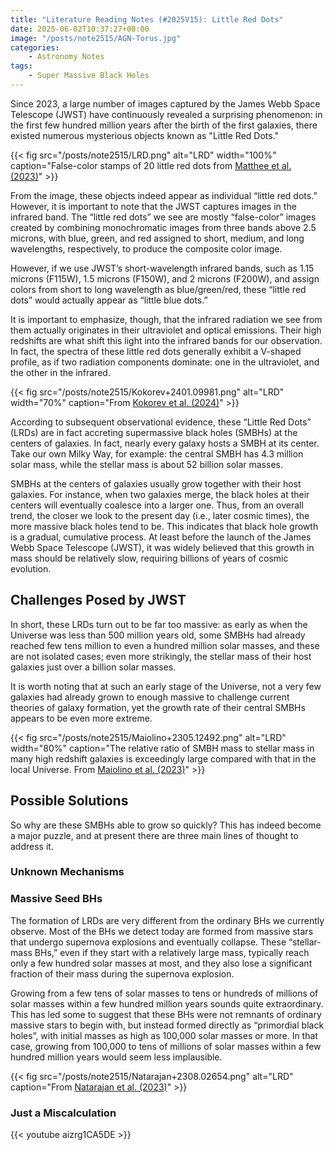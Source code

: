 ```yaml
---
title: "Literature Reading Notes (#2025V15): Little Red Dots"
date: 2025-06-02T10:37:27+08:00
image: "/posts/note2515/AGN-Torus.jpg"
categories:
    - Astronomy Notes
tags:
    - Super Massive Black Holes
---
```


Since 2023, a large number of images captured by the James Webb Space Telescope (JWST) have continuously revealed a surprising phenomenon: in the first few hundred million years after the birth of the first galaxies, there existed numerous mysterious objects known as "Little Red Dots."

{{< fig src="/posts/note2515/LRD.png" alt="LRD" width="100%" caption="False-color stamps of 20 little red dots from <a href='https://arxiv.org/pdf/2306.05448'>Matthee et al. (2023)</a>" >}}

From the image, these objects indeed appear as individual “little red dots.” However, it is important to note that the JWST captures images in the infrared band. The “little red dots” we see are mostly “false-color” images created by combining monochromatic images from three bands above 2.5 microns, with blue, green, and red assigned to short, medium, and long wavelengths, respectively, to produce the composite color image.

However, if we use JWST’s short-wavelength infrared bands, such as 1.15 microns (F115W), 1.5 microns (F150W), and 2 microns (F200W), and assign colors from short to long wavelength as blue/green/red, these “little red dots” would actually appear as “little blue dots.” 

It is important to emphasize, though, that the infrared radiation we see from them actually originates in their ultraviolet and optical emissions. Their high redshifts are what shift this light into the infrared bands for our observation. In fact, the spectra of these little red dots generally exhibit a V-shaped profile, as if two radiation components dominate: one in the ultraviolet, and the other in the infrared.

{{< fig src="/posts/note2515/Kokorev+2401.09981.png" alt="LRD" width="70%" caption="From <a href='https://arxiv.org/pdf/2401.09981'>Kokorev et al. (2024)</a>" >}}

According to subsequent observational evidence, these “Little Red Dots” (LRDs) are in fact accreting supermassive black holes (SMBHs) at the centers of galaxies. In fact, nearly every galaxy hosts a SMBH at its center. Take our own Milky Way, for example: the central SMBH has 4.3 million solar mass, while the stellar mass is about 52 billion solar masses.

SMBHs at the centers of galaxies usually grow together with their host galaxies. For instance, when two galaxies merge, the black holes at their centers will eventually coalesce into a larger one. Thus, from an overall trend, the closer we look to the present day (i.e., later cosmic times), the more massive black holes tend to be. This indicates that black hole growth is a gradual, cumulative process. At least before the launch of the James Webb Space Telescope (JWST), it was widely believed that this growth in mass should be relatively slow, requiring billions of years of cosmic evolution.

## Challenges Posed by JWST

In short, these LRDs turn out to be far too massive: as early as when the Universe was less than 500 million years old, some SMBHs had already reached few tens million to even a hundred million solar masses, and these are not isolated cases; even more strikingly, the stellar mass of their host galaxies just over a billion solar masses.

It is worth noting that at such an early stage of the Universe, not a very few galaxies had already grown to enough massive to challenge current theories of galaxy formation, yet the growth rate of their central SMBHs appears to be even more extreme.

{{< fig src="/posts/note2515/Maiolino+2305.12492.png" alt="LRD" width="80%" caption="The relative ratio of SMBH mass to stellar mass in many high redshift galaxies is exceedingly large compared with that in the local Universe. From <a href='https://arxiv.org/pdf/2305.12492'>Maiolino et al. (2023)</a>" >}}

## Possible Solutions

So why are these SMBHs able to grow so quickly? This has indeed become a major puzzle, and at present there are three main lines of thought to address it.

### Unknown Mechanisms


### Massive Seed BHs

The formation of LRDs are very different from the ordinary BHs we currently observe. Most of the BHs we detect today are formed from massive stars that undergo supernova explosions and eventually collapse. These “stellar-mass BHs,” even if they start with a relatively large mass, typically reach only a few hundred solar masses at most, and they also lose a significant fraction of their mass during the supernova explosion.

Growing from a few tens of solar masses to tens or hundreds of millions of solar masses within a few hundred million years sounds quite extraordinary. This has led some to suggest that these BHs were not remnants of ordinary massive stars to begin with, but instead formed directly as “primordial black holes”, with initial masses as high as 100,000 solar masses or more. In that case, growing from 100,000 to tens of millions of solar masses within a few hundred million years would seem less implausible.

{{< fig src="/posts/note2515/Natarajan+2308.02654.png" alt="LRD" caption="From <a href='https://arxiv.org/pdf/2308.02654'>Natarajan et al. (2023)</a>" >}}


### Just a Miscalculation

{{< youtube aizrg1CA5DE >}}
